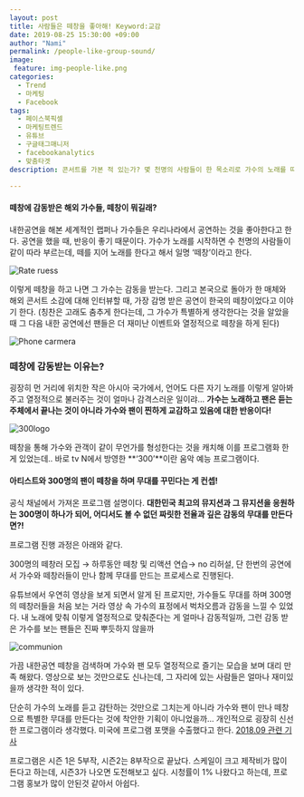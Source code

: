 ```yaml
---
layout: post
title: 사람들은 떼창을 좋아해! Keyword:교감
date: 2019-08-25 15:30:00 +09:00
author: "Nami"
permalink: /people-like-group-sound/
image:
 feature: img-people-like.png
categories:
  - Trend
  - 마케팅
  - Facebook
tags:
  - 페이스북픽셀
  - 마케팅트렌드
  - 유튜브
  - 구글태그매니저
  - facebookanalytics
  - 맞춤타겟
description: 콘서트를 가본 적 있는가? 몇 천명의 사람들이 한 목소리로 가수의 노래를 따라 부르는 모습을 접할 수 있을 것이다. 사람들은 왜 떼창을 좋아할까? 떼창엔 어떤 의미가 있는지, 이 의미를 활용한  기획 사례를 소개한다.  

---
```


#### 떼창에 감동받은 해외 가수들, 떼창이 뭐길래?

내한공연을 해본 세계적인 랩퍼나 가수들은 우리나라에서 공연하는 것을 좋아한다고 한다. 공연을 했을 때, 반응이 좋기 때문이다. 가수가 노래를 시작하면 수 천명의 사람들이 같이 따라 부르는데, 떼를 지어 노래를 한다고 해서 일명 ‘떼창’이라고 한다.

![Rate ruess](https://lh3.googleusercontent.com/tTsqw1T-f76ZEjW0I9rO-0bpObGSih03MnRPol8LJfHnd2U32SjLEBQuxNnUmIzZeaUaZYqp99GVplGX8crF5irguXP-a7c7jl2Mf0FTR1bpC9zWeBvdSXkKbTNRunyUqif9O806Gj4AnhsVH1ES6cX7Uq9G6gUs6GrUVgFFDwuht0arjWMsESZ4dXmRhExDgfnMq6thPknJU7WgO6e3PUZ8-3_-4ddgBwJ17gL_rRzHnsQo0f97OAaMdoTyjkrvgUTOyaD9FFMtzgFcmsQ_VHR-iB-L3yiGEiodWvENFNWzPHJbp3mcCdjUZJkuHucFIwsN0NzB9S3apH44uvNt-LMw6WDaUeCj9XThuJ4MVvGX6kFczifBtiej8tt8Ud0YDa1gCPuIKVPz0rI9QylBUVxebtmGYfvUwiushOkwtsN7xQSweRYrqOKcVWprEL2LT0H4XYiHXPvLdnP1vKQ-lyMeF1T_t1QZdvAyoIjthESbB5AqnWgmyTBiOiHEMrpwWW88kcU_t2uhPzp-Kml-fGXA2wwjN5sYDbgO2m5OQq2kfz_2zmP2-GyVuwU32U4esbmTkg9a2M_zxOhrwxc4LwK1rV4rB7s90O0f1s3w1JQnmXIM9_BzgwBH4tAUKjYFdroZs6dLV6Y7vTbuuHaPQwtm=w799-h599-no)

이렇게 떼창을 하고 나면 그 가수는 감동을 받는다. 그리고 본국으로 돌아가 한 매체와 해외 콘서트 소감에 대해 인터뷰할 때, 가장 감명 받은 공연이 한국의 떼창이었다고 이야기 한다. (칭찬은 고래도 춤추게 한다는데, 그 가수가 특별하게 생각한다는 것을 알았을 때 그 다음 내한 공연에선 팬들은 더 재미난 이벤트와 열정적으로 떼창을 하게 된다)

![Phone carmera](https://lh3.googleusercontent.com/QpbJsjMCGTw9aBNNZIN2ADwTGntVarutmjFQrPWXLd7KqQUk_xJ1yv9rITV54xAv5SqueEGYeUhqPHMlueTZtbB0UxRAnO4pgwrY1tVFXqNaCYqzXB-xDLBk5gaQuKQWuJGkd53M_OxJNtmRTPhxOFJhx3fRnUvNw3o0NCP_FtERAyj6VJv-NwD9eQWpxg-BHpTG7uHZamfCp6oXJhcY3KmmQwPANPx4w9OowlhCQxNWSsXXe4Juk5-rAAMitWE1FN4HprlsEDhxAVkJQV7XYaZimuAluvcyijm78Hm_w9vuXhn_7rNvVCTzQmwr-gvXxDCfiGMIft8ofKbg3AIpL8TwIwTZMkHDCye3xDTp69-TsE3wxDkYQ_qV_EIqztUO3hIariD6zHRosyy68KnvKY2ULsfDdwDuHvDVOldI51qNlnNBLcLOe7__U_P2hidLtmVDe3A7eCU8ZerM5qDpW9UitGGeujzctIlx-QKp2e9gM8Mj1SZkeCHkVTUb-2GNazICkxRdszEujlUGz3O9gp5PtTZnRar_75Smw34p5pYosYIRXcYxjQoGn4Jqrczbcfp8XsRO6wNl91f7FCw9MNhqUL3UHBG9vqfPzE4oRnTdoX1SdlB-Ou7mxbpG4z_lZ9cpZtwPGlQ2BbbXEqp2Ogbz=w1264-h843-no)

### 떼창에 감동받는 이유는?

굉장히 먼 거리에 위치한 작은 아시아 국가에서, 언어도 다른 자기 노래를 이렇게 알아봐주고 열정적으로 불러주는 것이 얼마나 감격스러운 일이랴…
**가수는 노래하고 팬은 듣는 주체에서 끝나는 것이 아니라 가수와 팬이 찐하게 교감하고 있음에 대한 반응이다!**

![300logo](https://lh3.googleusercontent.com/jcVcSOkBFlqFx99ZDxoFjgW3Nr56tuDOir8e7fIHVp7hO1qWJCnF6Fm31pd_iITFxMYNyY04Bj6N31ClvjQayRJ0JgAURrQxKfHPlAMy-oW-HLB1dOCNVactWxFrU80Yafq3GYp0Berp7W_5M_4mB2wkN3ZSH3z9Uky42AgGMInfSDhCdBMkN2UGZRyveBVP-b0D-MvFIY9_8GFxywxgPuoXispshplUd9_C8uu0XvcngF_NYA5IvbdrIaT7AiWmRh7LLkUZgv6JzP34q1mb_eglbLF4NBDDiH25-0s5H8-BbhakzY7TSa0BdAs0u-qUYj5ur54U8yzvVYgi7QuXyvOzq6HG0qffsWrckzrHN_4hZCsN4iHm_xybos_cxyJdpmC__-z8USIcazL3gq1kYnIU7Xbm-V-iGLvdb_Wv-zroiNFaZOpnkcupvGsk0mfc0zsBOfzv_Ivhl0flg_H_WkqxqGub2JPkQGhxTsiqF-i78KGr_s3Uo-VgI_1r3XSni_Jtk2G1C5SlhPj0WQOxfgfO6XeYvGAr_CRSJG2-W9rcusTnsuAoCIAXPPRBF_aJWaJRf3EfgKZxTTYRLuqec51oL8K10jNb0vHeKO6sTGU_eNDP7oY0LQdT6tX_4otLJzagDzJ1B0JsoDzpktn91pEu=w377-h431-no)

떼창을 통해 가수와 관객이 같이 무언가를 형성한다는 것을 캐치해 이를 프로그램화 한 게 있었는데.. 바로 tv N에서 방영한 **‘300’**이란 움악 예능 프로그램이다.

#### 아티스트와 300명의 팬이 떼창을 하며 무대를 꾸민다는 게 컨셉!

공식 채널에서 가져온 프로그램 설명이다.
 **대한민국 최고의 뮤지션과 그 뮤지션을 응원하는 300명이 하나가 되어, 어디서도 볼 수 없던 짜릿한 전율과 깊은 감동의 무대를 만든다면?!**  

프로그램 진행 과정은 아래와 같다.

300명의 떼창러 모집 → 하루동안 떼창 및 리액션 연습→ no 리허설, 단 한번의 공연에서 가수와 떼창러들이 만나 함께 무대를 만드는 프로세스로 진행된다.



유튜브에서 우연히 영상을 보게 되면서 알게 된 프로지만, 가수들도 무대를 하며 300명의 떼창러들을 처음 보는 거라 영상 속 가수의 표정에서 벅차오름과 감동을 느낄 수 있었다. 내 노래에 맞춰 이렇게 열정적으로 맞춰준다는 게 얼마나 감동적일까, 그런 감동 받은 가수를 보는 팬들은 진짜 뿌듯하지 않을까

![communion](https://lh3.googleusercontent.com/vTfKK5mdUt3ILkFSJ-jwveHPdiOz7NGrklt5RS7UytvexxKfimu2Ul2NLM34K_IWiCSdpzcR58QT_oAy1FDrZj5qzrSicFij0cWgBOEsA7iXelKXv2XoJIcmNmM4At1Es57sggjCV2sNfSXgTaozDlQ3rDRStRYMgIKwQ9p4-i8jn8AgUe-sxyCVcLvDcGUNh3XuOVCCQfOihEpVOZdBCiaU3mS7LuB0Jqw-Fw8udtm54wJGKb77-mt4NSLdo2Ap11ApLU3drthzgPGOUnWEpSZsglwf1dGFfc8RwTiBjtGonv20s-K6uOZC0j_0WOEnFr0NylUrrfArtY8Pe66x1qigsbHKoJ4eTWj28XEO0QTGJ0GbuWnPwUvhRRqBcQJgoO7eZn2b66tVjBYRNYVoGHZ1U8aX6_ryYBkBlNPRdmM0fiOD85yRLYL1jNWACiAvdQ5N5Z1J1HZ8YER--TTIf3GPxG4amqQKvh0Nr6sELDOiFuyutqFMX1-wjWB9061aflYW_JhGHZX3vkQ52OlR8ccvS9UEMBVnW4qdc7BOTlvIrhMv6kz5UPz6sdd1lZeieHaRuj_8QlAGg91PmYundG53nEx4ba5wbYroxYZQYPWRuTmDKXtb0-e0JcyEsUQXpSs67PdyhxX8TU02yV2nKOMq=w1265-h843-no)



가끔 내한공연 떼창을 검색하며 가수와 팬 모두 열정적으로 즐기는 모습을 보며 대리 만족 해왔다. 영상으로 보는 것만으로도 신나는데, 그 자리에 있는 사람들은 얼마나 재미있을까 생각한 적이 있다.

단순히 가수의 노래를 듣고 감탄하는 것만으로 그치는게 아니라 가수와 팬이 만나 떼창으로 특별한 무대를 만든다는 것에 착안한 기획이 아니었을까… 개인적으로 굉장히 신선한 프로그램이라 생각했다. 미국에 프로그램 포맷을 수출했다고 한다. [2018.09 관련 기사](http://www.etnews.com/20180914000286?m=1)



프로그램은 시즌 1은 5부작, 시즌2는 8부작으로 끝났다. 스케일이 크고 제작비가 많이 든다고 하는데, 시즌3가 나오면 도전해보고 싶다. 시청률이 1% 나왔다고 하는데, 프로그램 홍보가 많이 안된것 같아서 아쉽다.

<script>
  fbq('track', 'ViewContent', {
    content_title: document.title,
  });
</script>
